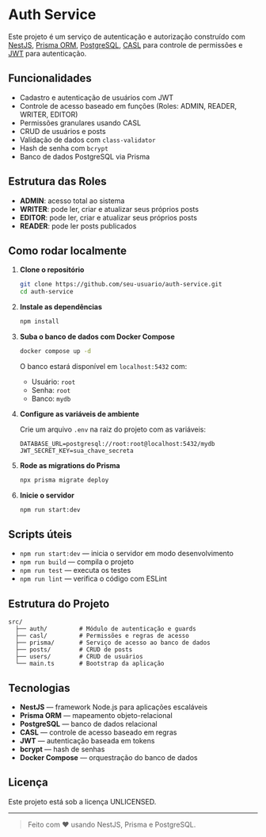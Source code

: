 # Auth Service

Este projeto é um serviço de autenticação e autorização construído com [NestJS](https://nestjs.com/), [Prisma ORM](https://www.prisma.io/), [PostgreSQL](https://www.postgresql.org/), [CASL](https://casl.js.org/) para controle de permissões e [JWT](https://jwt.io/) para autenticação.

## Funcionalidades

- Cadastro e autenticação de usuários com JWT
- Controle de acesso baseado em funções (Roles: ADMIN, READER, WRITER, EDITOR)
- Permissões granulares usando CASL
- CRUD de usuários e posts
- Validação de dados com `class-validator`
- Hash de senha com `bcrypt`
- Banco de dados PostgreSQL via Prisma

## Estrutura das Roles

- **ADMIN**: acesso total ao sistema
- **WRITER**: pode ler, criar e atualizar seus próprios posts
- **EDITOR**: pode ler, criar e atualizar seus próprios posts
- **READER**: pode ler posts publicados

## Como rodar localmente

1. **Clone o repositório**
   ```sh
   git clone https://github.com/seu-usuario/auth-service.git
   cd auth-service
   ```

2. **Instale as dependências**
   ```sh
   npm install
   ```

3. **Suba o banco de dados com Docker Compose**
   ```sh
   docker compose up -d
   ```
   O banco estará disponível em `localhost:5432` com:
   - Usuário: `root`
   - Senha: `root`
   - Banco: `mydb`

4. **Configure as variáveis de ambiente**

   Crie um arquivo `.env` na raiz do projeto com as variáveis:
   ```
   DATABASE_URL=postgresql://root:root@localhost:5432/mydb
   JWT_SECRET_KEY=sua_chave_secreta
   ```

5. **Rode as migrations do Prisma**
   ```sh
   npx prisma migrate deploy
   ```

6. **Inicie o servidor**
   ```sh
   npm run start:dev
   ```

## Scripts úteis

- `npm run start:dev` — inicia o servidor em modo desenvolvimento
- `npm run build` — compila o projeto
- `npm run test` — executa os testes
- `npm run lint` — verifica o código com ESLint

## Estrutura do Projeto

```
src/
  ├── auth/         # Módulo de autenticação e guards
  ├── casl/         # Permissões e regras de acesso
  ├── prisma/       # Serviço de acesso ao banco de dados
  ├── posts/        # CRUD de posts
  ├── users/        # CRUD de usuários
  └── main.ts       # Bootstrap da aplicação
```

## Tecnologias

- **NestJS** — framework Node.js para aplicações escaláveis
- **Prisma ORM** — mapeamento objeto-relacional
- **PostgreSQL** — banco de dados relacional
- **CASL** — controle de acesso baseado em regras
- **JWT** — autenticação baseada em tokens
- **bcrypt** — hash de senhas
- **Docker Compose** — orquestração do banco de dados

## Licença

Este projeto está sob a licença UNLICENSED.

---

> Feito com ❤️ usando NestJS, Prisma e PostgreSQL.
